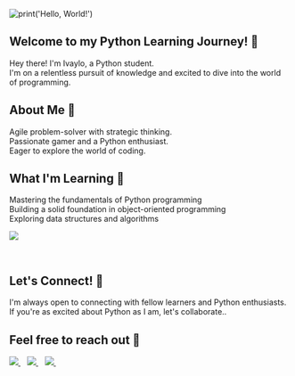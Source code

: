 ![print('Hello, World!')](https://github.com/IvayloArsov/IvayloArsov/assets/125567658/a79b6429-3dc9-4ac3-b8d2-9e2c53f9479f)

## Welcome to my Python Learning Journey! 🐍
Hey there! I'm Ivaylo, a Python student.<br>
I'm on a relentless pursuit of knowledge and excited to dive into the world of programming.

## About Me 🗿
Agile problem-solver with strategic thinking.<br>
Passionate gamer and a Python enthusiast.<br>
Eager to explore the world of coding. 
<br>
## What I'm Learning 📖
Mastering the fundamentals of Python programming<br> 
Building a solid foundation in object-oriented programming<br>
Exploring data structures and algorithms<br>

  <a href="">
    <img src="https://img.shields.io/badge/Python-FFD43B?style=for-the-badge&logo=python&logoColor=blue" />

  </a>&nbsp;&nbsp;

## Let's Connect! 🔗
I'm always open to connecting with fellow learners and Python enthusiasts.<br>If you're as excited about Python as I am, let's collaborate..

## Feel free to reach out 💬
<p align='left'>
  
  <a href="https://www.linkedin.com/in/ivaylo-arsov-a05585268/">
    <img src="https://img.shields.io/badge/linkedin-%230077B5.svg?&style=for-the-badge&logo=linkedin&logoColor=white" />
  </a>&nbsp;&nbsp;
  <a href="https://www.discordapp.com/users/232549831208337409">
    <img src="https://img.shields.io/badge/Discord-5865F2?style=for-the-badge&logo=discord&logoColor=white" />
  </a>&nbsp;&nbsp;
  <a href="mailto:ivayloarsov13@gmail.com">
    <img src="https://img.shields.io/badge/Gmail-D14836?style=for-the-badge&logo=gmail&logoColor=white" />
  </a>&nbsp;&nbsp;
  
</p>



